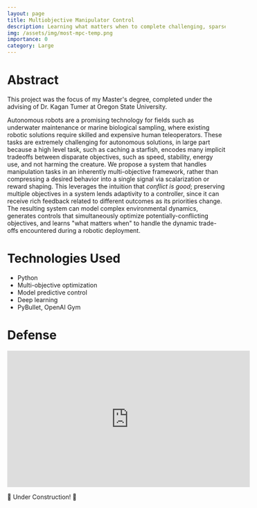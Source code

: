 ```yaml
---
layout: page
title: Multiobjective Manipulator Control
description: Learning what matters when to complete challenging, sparsely-rewarded manipulation tasks
img: /assets/img/most-mpc-temp.png
importance: 0
category: Large
---
```


# Abstract
This project was the focus of my Master's degree, completed under the advising of Dr. Kagan Tumer at Oregon State University.

Autonomous robots are a promising technology for fields such as underwater maintenance or marine biological sampling, where existing robotic solutions require skilled and expensive human teleoperators.
These tasks are extremely challenging for autonomous solutions, in large part because a high level task, such as caching a starfish, encodes many implicit tradeoffs between disparate objectives, such as speed, stability, energy use, and not harming the creature.
We propose a system that handles manipulation tasks in an inherently multi-objective framework, rather than compressing a desired behavior into a single signal via scalarization or reward shaping.
This leverages the intuition that *conflict is good*; preserving multiple objectives in a system lends adaptivity to a controller, since it can receive rich feedback related to different outcomes as its priorities change.
The resulting system can model complex environmental dynamics, generates controls that simultaneously optimize potentially-conflicting objectives, and learns "what matters when" to handle the dynamic trade-offs encountered during a robotic deployment.

# Technologies Used
- Python
- Multi-objective optimization
- Model predictive control
- Deep learning
- PyBullet, OpenAI Gym

# Defense
<div class="h-100 d-flex align-items-center justify-content-center">
    <iframe width="560" height="315" src="https://www.youtube.com/embed/C-FmiNiSQ14" title="YouTube video player" frameborder="0" allow="accelerometer; autoplay; clipboard-write; encrypted-media; gyroscope; picture-in-picture; web-share" allowfullscreen></iframe>
</div>

:construction: Under Construction! :construction: